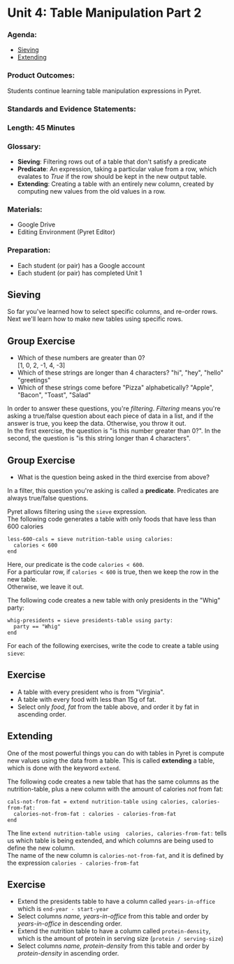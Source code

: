 # Unit 4: Table Manipulation Part 2

### Agenda:
 - [Sieving](#sieving)
 - [Extending](#extending)

### Product Outcomes:

Students continue learning table manipulation
expressions in Pyret.

### Standards and Evidence Statements: 

### Length: 45 Minutes

### Glossary:

 - **Sieving**:  Filtering rows out of a 
   table that don't satisfy a predicate
 - **Predicate**:  An expression, taking a 
   particular value from a row, which
   evalates to *True* if the row should 
   be kept in the new output table.
 - **Extending**:  Creating a table with 
   an entirely new column, created 
   by computing new values from the 
   old values in a row.

### Materials:
 - Google Drive
 - Editing Environment (Pyret Editor)

### Preparation:
 - Each student (or pair) has a Google account
 - Each student (or pair) has completed Unit 1

## <a id="sieving"></a> Sieving

So far you've learned how to select 
specific columns, and re-order rows.
Next we'll learn how to make new tables 
using specific rows.

## Group Exercise
 - Which of these numbers are greater than 0?  
   [1, 0, 2, -1, 4, -3]
 - Which of these strings are longer than 4 
   characters?  "hi", "hey", "hello" "greetings"
 - Which of these strings come before "Pizza" 
   alphabetically?  "Apple", "Bacon", "Toast", "Salad"

In order to answer these questions, 
you're  *filtering*.  *Filtering* means you're 
asking a true/false question about each piece 
of data in a list, and if the answer is true, you
keep the data.  Otherwise, you throw it out.  
In the first exercise, the question is "is 
this number greater than 0?".  In the second,
the question is "is this string longer 
than 4 characters".

## Group Exercise
 - What is the question being 
   asked in the third exercise from above?

In a filter, this question you're asking 
is called a **predicate**. Predicates are 
always true/false questions.

Pyret allows filtering using the `sieve` expression.  
The following code generates a table with only foods
that have less than 600 calories

```
less-600-cals = sieve nutrition-table using calories:
  calories < 600
end
```

Here, our predicate is the code `calories < 600`.  
For a particular row, if `calories < 600` is true, 
then we keep the row in the new table.  
Otherwise, we leave it out. 

The following code creates a new table with only
presidents in the "Whig" party:

```
whig-presidents = sieve presidents-table using party:
  party == "Whig"
end
```

For each of the following exercises, 
write the code to create a table using `sieve`:

## Exercise
 - A table with every president who is from "Virginia".
 - A table with every food with less than 15g of fat.
 - Select only *food, fat* from the table above, and
   order it by fat in ascending order.

## <a id="extending"></a> Extending

One of the most powerful things you can 
do with tables in Pyret is compute new values 
using the data from a table.  This is called 
**extending** a table, which is done with the 
keyword `extend`.

The following code creates a new table that 
has the same columns as the nutrition-table, 
plus a new column with the amount of calories 
*not* from fat:

```
cals-not-from-fat = extend nutrition-table using calories, calories-from-fat:
  calories-not-from-fat : calories - calories-from-fat
end
```
The line `extend nutrition-table using 
calories, calories-from-fat:` tells us which 
table is being extended, and which columns are 
being used to define the new column.  
The name of the new column is `calories-not-from-fat`, 
and it is defined by the expression
`calories - calories-from-fat`

## Exercise
 - Extend the presidents table to have a column called 
   `years-in-office` which is `end-year - start-year`
 - Select columns *name, years-in-office* from this table
   and order by *years-in-office* in descending order.
 - Extend the nutrition table to have a column called
   `protein-density`, which is the amount of protein 
   in serving size (`protein / serving-size`)
 - Select columns *name, protein-density* from this table
   and order by *protein-density* in ascending order.

